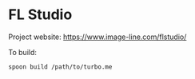 # FL Studio

Project website: https://www.image-line.com/flstudio/

To build: 

    spoon build /path/to/turbo.me